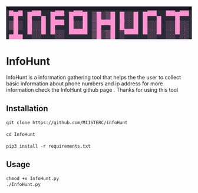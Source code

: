 ![Alt text](https://github.com/MIISTERC/InfoHunt/blob/main/IMG_20230723_143254.jpg "InfoHunt")
# InfoHunt
InfoHunt is a information gathering tool that helps the the user to collect basic information about phone numbers and ip address for more information check the InfoHunt github page . Thanks for using this tool
## Installation
```
git clone https://github.com/MIISTERC/InfoHunt

cd InfoHunt

pip3 install -r requirements.txt

```
## Usage
```
chmod +x InfoHunt.py
./InfoHunt.py

```

